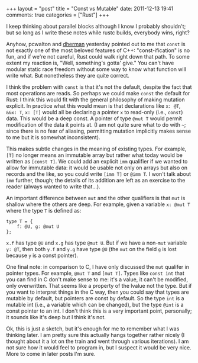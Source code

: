 +++
layout = "post"
title = "Const vs Mutable"
date: 2011-12-13 19:41
comments: true
categories = ["Rust"]
+++

I keep thinking about parallel blocks although I know I probably
shouldn't; but so long as I write these notes while rustc builds,
everybody wins, right? 

Anyhow, pcwalton and [dherman][dherman] yesterday pointed out to me
that `const` is not exactly one of the most beloved features of C++:
"const-ification" is no fun, and if we're not careful, Rust could walk
right down that path. To some extent my reaction is, "Well,
something's gotta' give."  You can't have modular static race freedom
without some way to know what function will write what.  But
nonetheless they are quite correct.

I think the problem with `const` is that it's not the default, despite
the fact that most operations are reads.  So perhaps we could make
`const` the default for Rust: I think this would fit with the general
philosophy of making mutation explicit. In practice what this would
mean is that declarations like `x: @T`, `&&x: T`, `x: [T]` would all
be declaring a pointer `x` to read-only (i.e., `const`) data.  This
would be a deep const.  A pointer of type `@mut T` would permit
modification of the data it points at. (I am not quite sure what to do
with `~`; since there is no fear of aliasing, permitting mutation
implicitly makes sense to me but it is somewhat inconsistent).

This makes subtle changes in the meaning of existing types.  For
example, `[T]` no longer means an immutable array but rather what
today would be written as `[const T]`.  We could add an explicit `imm`
qualifier if we wanted to allow for immutable data: it would be usable
not only on arrays but also on records and the like, so you could
write `[imm T]` or `@imm T`.  I won't talk about `imm` further,
though; the details of its addition are left as an exercise to the
reader (always wanted to write that...).

An important difference between `mut` and the other qualifiers is that
`mut` is shallow where the others are deep.  For example, given a variable
`x: @mut T` where the type `T` is defined as:

    type T = {
        f: @U, g: @mut U
    };

`x.f` has type `@U` and `x.g` has type `@mut U`.  But if we have a
non-`mut` variable `y: @T`, then both `y.f` and `y.g` have type `@U`
(the `mut` on the field `g` is lost because `y` is a const pointer).

One final note: in comparison to C, I have only discussed the `mut`
qualifer in pointer types.  For example, `@mut T` and `[mut T]`.
Types like `const int` that you can find in C don't make sense to me:
it's a value, it can't be modified, only overwritten.  That seems like
a property of the lvalue not the type.  But if you want to interpret
things in the C way, then you could say that types are mutable by
default, but pointers are const by default.  So the type `int` is a
mutable int (i.e., a variable which can be changed), but the type
`@int` is a const pointer to an int.  I don't think this is a very
important point, personally; it sounds like it's deep but I think it's
not.

Ok, this is just a sketch, but it's enough for me to remember what I
was thinking later.  I am pretty sure this actually hangs together
rather nicely (I thought about it a lot on the train and went through
various iterations).  I am not sure how it would feel to program in,
but I suspect it would be very nice. More to come in later posts I'm
sure.

[dherman]: http://calculist.org/
